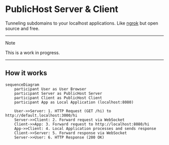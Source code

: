# PublicHost Server & Client

Tunneling subdomains to your localhost applications. Like [ngrok](https://ngrok.com) but open source and free.

---

> [!NOTE]  
> This is a work in progress.

---

## How it works

```mermaid
sequenceDiagram
    participant User as User Browser
    participant Server as PublicHost Server
    participant Client as PublicHost Client
    participant App as Local Application (localhost:8080)

    User->>Server: 1. HTTP Request (GET /hi) to http://default.localhost:3000/hi
    Server->>Client: 2. Forward request via WebSocket
    Client->>App: 3. Forward request to http://localhost:8080/hi
    App->>Client: 4. Local Application processes and sends response
    Client->>Server: 5. Forward response via WebSocket
    Server->>User: 6. HTTP Response (200 OK)
```

